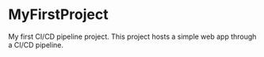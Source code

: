 # MyFirstProject
My first CI/CD pipeline project.
This project hosts a simple web app through a CI/CD pipeline.
